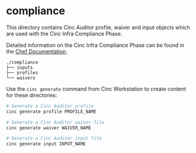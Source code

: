 compliance
==========

This directory contains Cinc Auditor profile, waiver and input objects which are used with the Cinc Infra Compliance Phase.

Detailed information on the Cinc Infra Compliance Phase can be found in the [Chef Documentation](https://docs.chef.io/chef_compliance_phase/).

```plain
./compliance
├── inputs
├── profiles
└── waivers
```

Use the `cinc generate` command from Cinc Workstation to create content for these directories:

```sh
# Generate a Cinc Auditor profile
cinc generate profile PROFILE_NAME

# Generate a Cinc Auditor waiver file
cinc generate waiver WAIVER_NAME

# Generate a Cinc Auditor input file
cinc generate input INPUT_NAME
```
